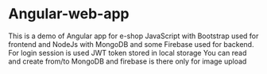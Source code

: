 # Angular-web-app
This is a demo of Angular app for e-shop
JavaScript with Bootstrap used for frontend and NodeJs with MongoDB and some Firebase used for backend.
For login session is used JWT token stored in local storage
You can read and create from/to MongoDB and firebase is there only for image upload
